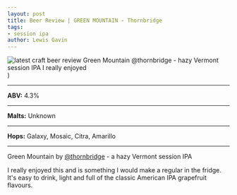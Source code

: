 ```yaml
---
layout: post
title: Beer Review | GREEN MOUNTAIN - Thornbridge
tags:
- session ipa
author: Lewis Gavin
---
```


![latest craft beer review Green Mountain @thornbridge - hazy Vermont session IPA I really enjoyed](https://www.lewisgavin.co.uk/beermeupplease/images/2018-10-18-beer-review-green-mountain-@thornbridge---hazy-vermont-session-ipai-really-enjoyed.png))

***
**ABV:** 4.3%

***
**Malts:** Unknown

***
**Hops:** Galaxy, Mosaic, Citra, Amarillo

***

Green Mountain by [@thornbridge](https://instagram.com/thornbridge) - a hazy Vermont session IPA

I really enjoyed this and is something I would make a regular in the fridge. It's easy to drink, light and full of the classic American IPA grapefruit flavours.
